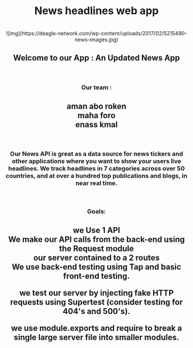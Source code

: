 <center>

<h1>News headlines web app</h1> <br>
![img](https://deagle-network.com/wp-content/uploads/2017/02/5215490-news-images.jpg) <br>


<h2>Welcome to our App : An Updated News App </h2><br>

<h3>Our team :</h3>
 <h2>aman abo roken<br>
 maha foro<br>
 enass kmal</h2><br>

<h3>Our News API is great as a data source for news tickers and other applications where you want to show your users live headlines. We track headlines in 7 categories across over 50 countries, and at over a hundred top publications and blogs, in near real time.</h3> <br>

<h3>Goals:</h3>
<h2>we Use 1 API <br>
We make our API calls from the back-end using the Request module <br>
our server contained to a 2 routes <br>
We use back-end testing using Tap and basic front-end testing. <br>

we test our server by injecting fake HTTP requests using Supertest (consider testing for 404's and 500's). <br>

we use module.exports and require to break a single large server file into smaller modules.</h2> <br>

</center>
